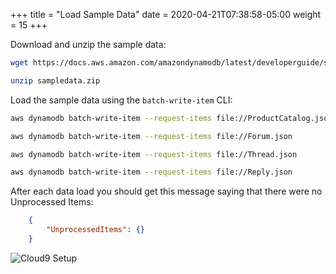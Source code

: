 +++
title = "Load Sample Data"
date = 2020-04-21T07:38:58-05:00
weight = 15
+++

Download and unzip the sample data:

```bash
wget https://docs.aws.amazon.com/amazondynamodb/latest/developerguide/samples/sampledata.zip

unzip sampledata.zip
```

Load the sample data using the `batch-write-item` CLI:

```bash
aws dynamodb batch-write-item --request-items file://ProductCatalog.json

aws dynamodb batch-write-item --request-items file://Forum.json

aws dynamodb batch-write-item --request-items file://Thread.json

aws dynamodb batch-write-item --request-items file://Reply.json
```

After each data load you should get this message saying that there were no Unprocessed Items:

```json
    {
        "UnprocessedItems": {}
    }
```

![Cloud9 Setup](/images/hands-on-labs/setup/load_data.png)
